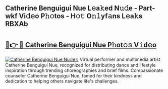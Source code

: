 ## Catherine Benguigui Nue L𝚎a𝚔ed N𝚞𝚍e - Part-wkf Vi𝚍𝚎o P𝚑𝚘tos - H𝚘𝚝 O𝚗𝚕yf𝚊ns L𝚎a𝚔s RBXAb

# <h2><a href="http://kfcs8g.oniu.top/?m=Catherine+Benguigui+Nue">🔗👉 🔴 Catherine Benguigui Nue P𝚑ot𝚘𝚜 V𝚒d𝚎o</a></h2>

[![Catherine Benguigui Nue Nu𝚍e𝚜](https://i.imgur.com/0qMVB7G.gif)](http://kfcs8g.oniu.top/?m=Catherine+Benguigui+Nue)
Virtual performer and multimedia artist Catherine Benguigui Nue, recognized for distributing dance and lifestyle inspiration through trending choreographies and brief films. Compassionate counselor Catherine Benguigui Nue, famed for their kindness and dedication to helping others navigate life's challenges.  
